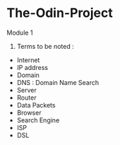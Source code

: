 # The-Odin-Project


Module 1 

 1. Terms to be noted :

   * Internet
   * IP address
   * Domain
   * DNS : Domain Name Search
   * Server
   * Router
   * Data Packets
   * Browser
   * Search Engine
   * ISP
   * DSL